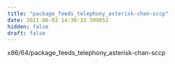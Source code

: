 ```yaml
---
title: "package_feeds_telephony_asterisk-chan-sccp"
date: 2021-06-03 14:30:33.599852
hidden: false
draft: false
---
```


x86/64/package_feeds_telephony_asterisk-chan-sccp

